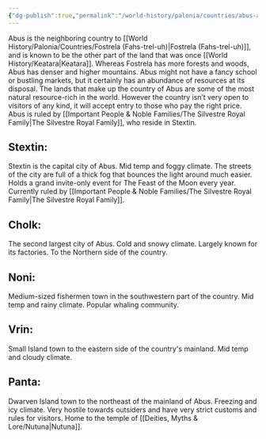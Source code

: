 ```yaml
---
{"dg-publish":true,"permalink":"/world-history/palonia/countries/abus-ah-boos/"}
---
```



Abus is the neighboring country to [[World History/Palonia/Countries/Fostrela (Fahs-trel-uh)\|Fostrela (Fahs-trel-uh)]], and is known to be the other part of the land that was once [[World History/Keatara\|Keatara]]. Whereas Fostrela has more forests and woods, Abus has denser and higher mountains. Abus might not have a fancy school or bustling markets, but it certainly has an abundance of resources at its disposal. The lands that make up the country of Abus are some of the most natural resource-rich in the world. However the country isn’t very open to visitors of any kind, it will accept entry to those who pay the right price. Abus is ruled by [[Important People & Noble Families/The Silvestre Royal Family\|The Silvestre Royal Family]], who reside in Stextin.

  

## Stextin:

Stextin is the capital city of Abus. Mid temp and foggy climate. The streets of the city are full of a thick fog that bounces the light around much easier. Holds a grand invite-only event for The Feast of the Moon every year. Currently ruled by [[Important People & Noble Families/The Silvestre Royal Family\|The Silvestre Royal Family]].

  

## Cholk:

The second largest city of Abus. Cold and snowy climate. Largely known for its factories. To the Northern side of the country.

  

## Noni:

Medium-sized fishermen town in the southwestern part of the country. Mid temp and rainy climate. Popular whaling community.

  

## Vrin:

Small Island town to the eastern side of the country's mainland. Mid temp and cloudy climate.

  

## Panta:

Dwarven Island town to the northeast of the mainland of Abus. Freezing and icy climate. Very hostile towards outsiders and have very strict customs and rules for visitors. Home to the temple of [[Deities, Myths & Lore/Nutuna\|Nutuna]].

